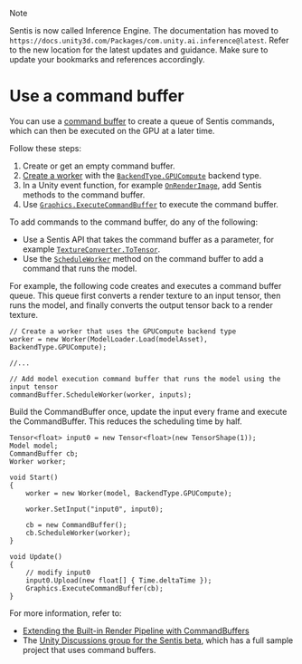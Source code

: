 > [!NOTE]
> Sentis is now called Inference Engine. The documentation has moved to `https://docs.unity3d.com/Packages/com.unity.ai.inference@latest`. Refer to the new location for the latest updates and guidance. Make sure to update your bookmarks and references accordingly.

# Use a command buffer

You can use a [command buffer](https://docs.unity3d.com/ScriptReference/Rendering.CommandBuffer.html) to create a queue of Sentis commands, which can then be executed on the GPU at a later time.

Follow these steps:

1. Create or get an empty command buffer.
2. [Create a worker](create-an-engine.md) with the [`BackendType.GPUCompute`](xref:Unity.Sentis.BackendType.GPUCompute) backend type.
3. In a Unity event function, for example [`OnRenderImage`](xref:MonoBehaviour.OnRenderImage), add Sentis methods to the command buffer.
4. Use [`Graphics.ExecuteCommandBuffer`](xref:UnityEngine.Rendering.ScriptableRenderContext.ExecuteCommandBuffer(UnityEngine.Rendering.CommandBuffer)) to execute the command buffer.

To add commands to the command buffer, do any of the following:

- Use a Sentis API that takes the command buffer as a parameter, for example [`TextureConverter.ToTensor`](xref:Unity.Sentis.TextureConverter.ToTensor*).
- Use the [`ScheduleWorker`](xref:Unity.Sentis.CommandBufferWorkerExtensions.ScheduleWorker*) method on the command buffer to add a command that runs the model.

For example, the following code creates and executes a command buffer queue. This queue first converts a render texture to an input tensor, then runs the model, and finally converts the output tensor back to a render texture.

```
// Create a worker that uses the GPUCompute backend type
worker = new Worker(ModelLoader.Load(modelAsset), BackendType.GPUCompute);

//...

// Add model execution command buffer that runs the model using the input tensor
commandBuffer.ScheduleWorker(worker, inputs);
```

Build the CommandBuffer once, update the input every frame and execute the CommandBuffer. This reduces the scheduling time by half.

```
Tensor<float> input0 = new Tensor<float>(new TensorShape(1));
Model model;
CommandBuffer cb;
Worker worker;

void Start()
{
    worker = new Worker(model, BackendType.GPUCompute);

    worker.SetInput("input0", input0);

    cb = new CommandBuffer();
    cb.ScheduleWorker(worker);
}

void Update()
{
    // modify input0
    input0.Upload(new float[] { Time.deltaTime });
    Graphics.ExecuteCommandBuffer(cb);
}
```

For more information, refer to:

- [Extending the Built-in Render Pipeline with CommandBuffers](https://docs.unity3d.com/Documentation/Manual/GraphicsCommandBuffers.html)
- The [Unity Discussions group for the Sentis beta](https://discussions.unity.com/c/10), which has a full sample project that uses command buffers.
